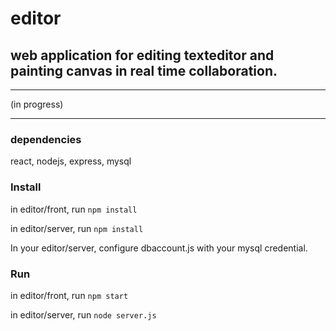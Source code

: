 # editor

## web application for editing texteditor and painting canvas in real time collaboration.  

___
(in progress)
___

### dependencies  
react, nodejs, express, mysql


### Install
in editor/front, run
```npm install```

in editor/server, run
```npm install```

In your editor/server, configure dbaccount.js with your mysql credential.


### Run
in editor/front, run
```npm start```

in editor/server, run
```node server.js```

